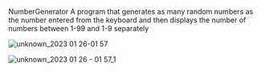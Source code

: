 NumberGenerator
A program that generates as many random numbers as the number entered from the keyboard and then displays the number of numbers between 1-99 and 1-9 separately

![unknown_2023 01 26-01 57](https://user-images.githubusercontent.com/61436772/214710704-64d09be8-01ee-48b7-a254-de1267460cb6.png)

![unknown_2023 01 26 - 01 57_1](https://user-images.githubusercontent.com/61436772/214710710-8e7ef0fd-aea1-4c63-9f67-7bf70ceb80fd.png)
